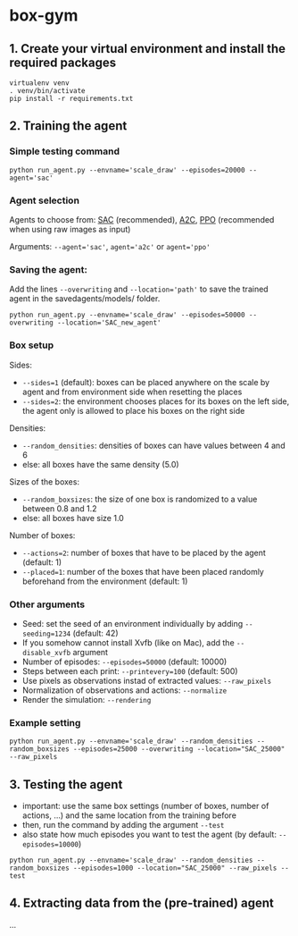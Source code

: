 # box-gym

## 1. Create your virtual environment and install the required packages

```
virtualenv venv
. venv/bin/activate
pip install -r requirements.txt
```

## 2. Training the agent 

### Simple testing command

```
python run_agent.py --envname='scale_draw' --episodes=20000 --agent='sac' 
```

### Agent selection
Agents to choose from: [SAC](https://stable-baselines3.readthedocs.io/en/master/modules/sac.html) (recommended), [A2C](https://stable-baselines3.readthedocs.io/en/master/modules/a2c.html), [PPO](https://stable-baselines3.readthedocs.io/en/master/modules/ppo.html) (recommended when using raw images as input)

Arguments: ```--agent='sac'```, ```agent='a2c'``` or ```agent='ppo'```

### Saving the agent:
Add the lines ```--overwriting``` and ```--location='path'``` to save the trained agent in the savedagents/models/ folder.

```
python run_agent.py --envname='scale_draw' --episodes=50000 --overwriting --location='SAC_new_agent'
```

### Box setup
Sides: 
* ```--sides=1``` (default): boxes can be placed anywhere on the scale by agent and from environment side when resetting the places 
* ```--sides=2```: the environment chooses places for its boxes on the left side, the agent only is allowed to place his boxes on the right side

Densities:
* ```--random_densities```: densities of boxes can have values between 4 and 6
* else: all boxes have the same density (5.0)

Sizes of the boxes:
* ```--random_boxsizes```: the size of one box is randomized to a value between 0.8 and 1.2
* else: all boxes have size 1.0

Number of boxes:
* ```--actions=2```: number of boxes that have to be placed by the agent (default: 1)
* ```--placed=1```: number of the boxes that have been placed randomly beforehand from the environment (default: 1)


### Other arguments
* Seed: set the seed of an environment individually by adding ```--seeding=1234``` (default: 42)
* If you somehow cannot install Xvfb (like on Mac), add the ```--disable_xvfb``` argument
* Number of episodes: ```--episodes=50000``` (default: 10000)
* Steps between each print: ```--printevery=100``` (default: 500)
* Use pixels as observations instad of extracted values: ```--raw_pixels```
* Normalization of observations and actions: ```--normalize```
* Render the simulation: ```--rendering```

### Example setting
```
python run_agent.py --envname='scale_draw' --random_densities --random_boxsizes --episodes=25000 --overwriting --location="SAC_25000" --raw_pixels
```

## 3. Testing the agent 

* important: use the same box settings (number of boxes, number of actions, ...) and the same location from the training before
* then, run the command by adding the argument ```--test```
* also state how much episodes you want to test the agent (by default: ```--episodes=10000```)
```
python run_agent.py --envname='scale_draw' --random_densities --random_boxsizes --episodes=1000 --location="SAC_25000" --raw_pixels --test
```

## 4. Extracting data from the (pre-trained) agent

...
